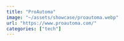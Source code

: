 ```yaml
---
title: "ProAutoma"
image: "~/assets/showcase/proautoma.webp"
url: "https://www.proautoma.com/"
categories: ["tech"]
---
```


